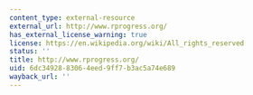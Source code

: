 ```yaml
---
content_type: external-resource
external_url: http://www.rprogress.org/
has_external_license_warning: true
license: https://en.wikipedia.org/wiki/All_rights_reserved
status: ''
title: http://www.rprogress.org/
uid: 6dc34928-8306-4eed-9ff7-b3ac5a74e689
wayback_url: ''
---
```

